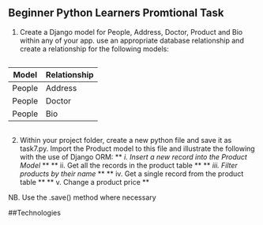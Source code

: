 ## Beginner Python Learners Promtional Task
1. Create a Django model for People, Address, Doctor, Product and Bio within any of your app.
use an appropriate database relationship and create a relationship for the following models:
##
|Model|Relationship|
|--------|--------|
|People|Address|
|People|Doctor|
|People|Bio|
##
2. Within your project folder, create a new python file and save it as task7.py. Import the Product model to this file and illustrate the following with the use of Django ORM:
** *i. Insert a new record into the Product Model* **
** ii. Get all the records in the product table **
** *iii. Filter products by their name* **
** iv. Get a single record from the product table **
** v. Change a product price **

NB. Use the .save() method where necessary

##Technologies


